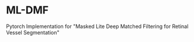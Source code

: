 # ML-DMF
Pytorch Implementation for "Masked Lite Deep Matched Filtering for Retinal Vessel Segmentation"
